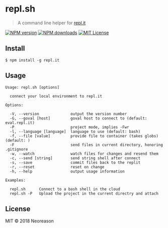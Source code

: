 # repl.sh

> A command line helper for [repl.it](http://repl.it)

[![NPM version][npm-version-image]][npm-url] [![NPM downloads][npm-downloads-image]][npm-url] [![MIT License][license-image]][license-url]


## Install

    $ npm install -g repl.it

## Usage
  
    Usage: repl.sh [options]
  
      connect your local environment to repl.it
  
    Options:
  
      -V, --version              output the version number
      -G, --goval [host]         goval host to connect to (default: eval.repl.it)
      -P                         project mode, implies -Fwr
      -l, --language [language]  language to use (default: bash)
      -f, --file [value]         provide file to container (takes globs) (default: )
      -F                         send files in current directory, honoring .gitignore
      -w, --watch                watch files for changes and resend them
      -c, --send [string]        send string shell after connect
      -s, --save                 commit files back to the replit
      -r, --reset                reset on change
      -h, --help                 output usage information
  
    Examples:
  
      repl.sh      Connect to a bash shell in the cloud 
      repl.sh -P   Upload the project in the current directry and attach
  

## License

MIT © 2018 Neoreason

[license-image]: http://img.shields.io/badge/license-MIT-blue.svg?style=flat
[license-url]: LICENSE

[npm-url]: https://npmjs.org/package/repl.sh
[npm-version-image]: http://img.shields.io/npm/v/repl.sh.svg?style=flat
[npm-downloads-image]: http://img.shields.io/npm/dm/repl.sh.svg?style=flat

